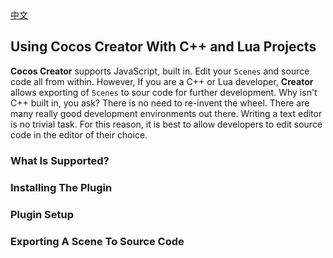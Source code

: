 <div class="langs">
  <a href="#" class="btn" onclick="toggleLanguage()">中文</a>
</div>

## Using Cocos Creator With C++ and Lua Projects
__Cocos Creator__ supports JavaScript, built in. Edit your `Scenes` and source code all from within. However, If you are a C++ or Lua developer, __Creator__ allows exporting of `Scenes` to sour code for further development. Why isn't C++ built in, you ask? There is no need to re-invent the wheel. There are many really good development environments out there. Writing a text editor is no trivial task. For this reason, it is best to allow developers to edit source code in the editor of their choice.

### What Is Supported?


### Installing The Plugin


### Plugin Setup


### Exporting A Scene To Source Code


###
